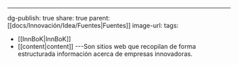 ---
dg-publish: true
share: true
parent: [[docs/Innovación/Idea/Fuentes\|Fuentes]]
image-url: 
tags:
- [[InnBoK\|InnBoK]]
- [[content\|content]]
---Son sitios web que recopilan de forma estructurada información acerca de empresas innovadoras.